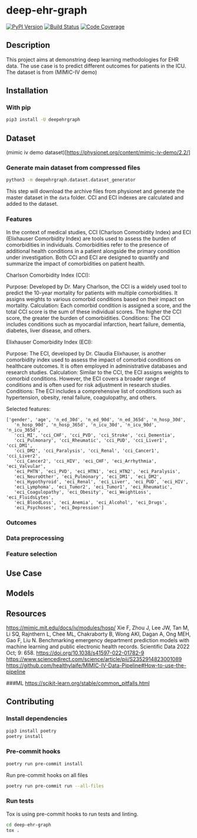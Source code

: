 # deep-ehr-graph


[![PyPI Version][pypi-image]][pypi-url]
[![Build Status][build-image]][build-url]
[![Code Coverage][coverage-image]][coverage-url]


<!-- Badges: -->

[pypi-image]: https://img.shields.io/pypi/v/deepehrgraph
[pypi-url]: https://pypi.org/project/deepehrgraph/
[build-image]: https://github.com/fco-dv/deep-ehr-graph/actions/workflows/build.yaml/badge.svg
[build-url]: https://github.com/fco-dv/deep-ehr-graph/actions/workflows/build.yaml
[coverage-image]: https://codecov.io/gh/fco-dv/deep-ehr-graph/branch/main/graph/badge.svg
[coverage-url]: https://codecov.io/gh/fco-dv/deep-ehr-graph/

## Description
This project aims at demonstring deep learning methodologies for EHR data. 
The use case is to predict different outcomes for patients in the ICU. The dataset is from (MIMIC-IV demo) 

## Installation
### With pip
```bash
pip3 install -U deepehrgraph
```


## Dataset
(mimic iv demo dataset)[https://physionet.org/content/mimic-iv-demo/2.2/]
### Generate main dataset from compressed files
```bash
python3 -m deepehrgraph.dataset.dataset_generator
```
This step will download the archive files from physionet and generate the master dataset in the `data` folder.
CCI and ECI indexes are calculated and added to the dataset.

### Features 
In the context of medical studies, CCI (Charlson Comorbidity Index) and ECI (Elixhauser Comorbidity Index)
are tools used to assess the burden of comorbidities in individuals.
Comorbidities refer to the presence of additional health conditions in a patient alongside the primary
condition under investigation. Both CCI and ECI are designed to quantify and summarize the impact of comorbidities on patient health.

Charlson Comorbidity Index (CCI):

Purpose: Developed by Dr. Mary Charlson, the CCI is a widely used tool to predict the 10-year mortality for patients with multiple comorbidities. It assigns weights to various comorbid conditions based on their impact on mortality.
Calculation: Each comorbid condition is assigned a score, and the total CCI score is the sum of these individual scores. The higher the CCI score, the greater the burden of comorbidities.
Conditions: The CCI includes conditions such as myocardial infarction, heart failure, dementia, diabetes, liver disease, and others.

Elixhauser Comorbidity Index (ECI):

Purpose: The ECI, developed by Dr. Claudia Elixhauser, is another comorbidity index used to assess the impact of comorbid conditions on healthcare outcomes. It is often employed in administrative databases and research studies.
Calculation: Similar to the CCI, the ECI assigns weights to comorbid conditions. However, the ECI covers a broader range of conditions and is often used for risk adjustment in research studies.
Conditions: The ECI includes a comprehensive list of conditions such as hypertension, obesity, renal failure, coagulopathy, and others.


Selected features: 
    
    ['gender', 'age', 'n_ed_30d', 'n_ed_90d', 'n_ed_365d', 'n_hosp_30d',
       'n_hosp_90d', 'n_hosp_365d', 'n_icu_30d', 'n_icu_90d', 'n_icu_365d',
       'cci_MI', 'cci_CHF', 'cci_PVD', 'cci_Stroke', 'cci_Dementia',
       'cci_Pulmonary', 'cci_Rheumatic', 'cci_PUD', 'cci_Liver1', 'cci_DM1',
       'cci_DM2', 'cci_Paralysis', 'cci_Renal', 'cci_Cancer1', 'cci_Liver2',
       'cci_Cancer2', 'cci_HIV', 'eci_CHF', 'eci_Arrhythmia', 'eci_Valvular',
       'eci_PHTN', 'eci_PVD', 'eci_HTN1', 'eci_HTN2', 'eci_Paralysis',
       'eci_NeuroOther', 'eci_Pulmonary', 'eci_DM1', 'eci_DM2',
       'eci_Hypothyroid', 'eci_Renal', 'eci_Liver', 'eci_PUD', 'eci_HIV',
       'eci_Lymphoma', 'eci_Tumor2', 'eci_Tumor1', 'eci_Rheumatic',
       'eci_Coagulopathy', 'eci_Obesity', 'eci_WeightLoss', 'eci_FluidsLytes',
       'eci_BloodLoss', 'eci_Anemia', 'eci_Alcohol', 'eci_Drugs',
       'eci_Psychoses', 'eci_Depression']


### Outcomes

### Data preprocessing

### Feature selection


## Use Case

## Models


## Resources
https://mimic.mit.edu/docs/iv/modules/hosp/
Xie F, Zhou J, Lee JW, Tan M, Li SQ, Rajnthern L, Chee ML, Chakraborty B, Wong AKI, Dagan A, Ong MEH, Gao F, Liu N. Benchmarking emergency department prediction models with machine learning and public electronic health records. Scientific Data 2022 Oct; 9: 658. <https://doi.org/10.1038/s41597-022-01782-9>
https://www.sciencedirect.com/science/article/pii/S2352914823001089
https://github.com/healthylaife/MIMIC-IV-Data-Pipeline#How-to-use-the-pipeline

###ML
https://scikit-learn.org/stable/common_pitfalls.html

## Contributing
### Install dependencies
```bash
pip3 install poetry
poetry install
```
### Pre-commit hooks
```bash
poetry run pre-commit install
```
Run pre-commit hooks on all files
```bash
poetry run pre-commit run --all-files
```
### Run tests
Tox is using pre-commit hooks to run tests and linting.
```bash
cd deep-ehr-graph
tox .
```
